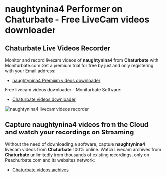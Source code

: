 # naughtynina4 Performer on Chaturbate - Free LiveCam videos downloader

## Chaturbate Live Videos Recorder

Monitor and record livecam videos of **naughtynina4** from **Chaturbate** with Moniturbate.com
Get a premium trial for free by just and only registering with your Email address:
* [naughtynina4 Premium videos downloader](https://moniturbate.com/request-demo-licence-key.html)

Free livecam videos downloader - Moniturbate Software:
* [Chaturbate videos downloader](https://moniturbate.com/moniturbate-download-software.html)

![naughtynina4 livecam videos recorder](https://peachurnet.com/templates/moniturbate-software.png)


## Capture naughtynina4 videos from the Cloud and watch your recordings on Streaming

Without the need of downloading a software, capture **naughtynina4** livecam videos from **Chaturbate** 100% online.
Watch Livecam archives from **Chaturbate** unlimitedly from thousands of existing recordings, only on Peachurbate.com and its websites network:
* [Chaturbate videos archives](https://peachurnet.com/)